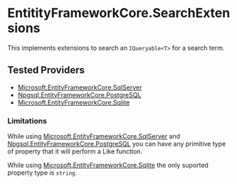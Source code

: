 # EntitityFrameworkCore.SearchExtensions

This implements extensions to search an `IQueryable<T>` for a search term.

## Tested Providers

- [Microsoft.EntityFrameworkCore.SqlServer](https://www.nuget.org/packages/Microsoft.EntityFrameworkCore.SqlServer)
- [Npgsql.EntityFrameworkCore.PostgreSQL](https://www.nuget.org/packages/Npgsql.EntityFrameworkCore.PostgreSQL)
- [Microsoft.EntityFrameworkCore.Sqlite](https://www.nuget.org/packages/Microsoft.EntityFrameworkCore.Sqlite)

### Limitations
While using [Microsoft.EntityFrameworkCore.SqlServer](https://www.nuget.org/packages/Microsoft.EntityFrameworkCore.SqlServer) and [Npgsql.EntityFrameworkCore.PostgreSQL](https://www.nuget.org/packages/Npgsql.EntityFrameworkCore.PostgreSQL) you can have any primitive type of property that it will perform a Like function.

While using [Microsoft.EntityFrameworkCore.Sqlite](https://www.nuget.org/packages/Microsoft.EntityFrameworkCore.Sqlite) the only suported property type is `string`.